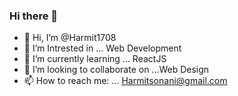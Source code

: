 ### Hi there 👋
- 👋 Hi, I’m @Harmit1708
- 🤩 I’m Intrested in ... Web Development
- 🌱 I’m currently learning ... ReactJS
- 👯 I’m looking to collaborate on ...Web Design
- 📫 How to reach me: ... Harmitsonani@gmail.com

<!--
**Harmit1708/Harmit1708** is a ✨ _special_ ✨ repository because its `README.md` (this file) appears on your GitHub profile.

Here are some ideas to get you started:
- 👋 Hi, I’m @Harmit1708
- 🤩 I’m Intrested in ... Web Development
- 🌱 I’m currently learning ... ReactJS
- 👯 I’m looking to collaborate on ...Web Design
- 📫 How to reach me: ... Harmitsonani@gmail.com

-->
